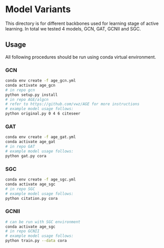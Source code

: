 # Model Variants

This directory is for different backbones used for learning stage of active learning. In total we tested 4 models, GCN, GAT, GCNII and SGC.

## Usage

All following procedures should be run using conda virtual environment.

### GCN

```bash
conda env create -f age_gcn.yml
conda activate age_gcn
# in repo gcn
python setup.py install
# in repo AGE/algcn
# refer to https://github.com/vwz/AGE for more instructions
# example model usage follows:
python original.py 0 4 6 citeseer
```

### GAT

```bash
conda env create -f age_gat.yml
conda activate age_gat
# in repo GAT
# example model usage follows:
python gat.py cora
```

### SGC

```bash
conda env create -f age_sgc.yml
conda activate age_sgc
# in repo SGC
# example model usage follows:
python citation.py cora
```

### GCNII

```bash
# can be run with SGC environment
conda activate age_sgc
# in repo GCNII
# example model usage follows:
python train.py --data cora
```